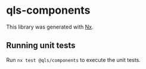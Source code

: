 # qls-components

This library was generated with [Nx](https://nx.dev).

## Running unit tests

Run `nx test @qls/components` to execute the unit tests.
